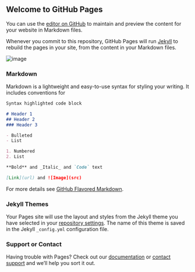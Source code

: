 ## Welcome to GitHub Pages

You can use the [editor on GitHub](https://github.com/kalutes/CS193_Fall18_Lab1/edit/master/index.md) to maintain and preview the content for your website in Markdown files.

Whenever you commit to this repository, GitHub Pages will run [Jekyll](https://jekyllrb.com/) to rebuild the pages in your site, from the content in your Markdown files.

![image]([https://myoctocat.com/assets/images/base-octocat.svg](https://th.bing.com/th/id/R.aa7fca601522c10967980c7828e03625?rik=t1%2fskw9eJYpOWQ&riu=http%3a%2f%2fi0.kym-cdn.com%2fphotos%2fimages%2ffacebook%2f000%2f757%2f457%2f7de.jpg&ehk=jXsw1NTAd8kW6An4gf2gPIZAofXfdwHWCwmc31vt2w8%3d&risl=&pid=ImgRaw&r=0))

### Markdown

Markdown is a lightweight and easy-to-use syntax for styling your writing. It includes conventions for

```markdown
Syntax highlighted code block

# Header 1
## Header 2
### Header 3

- Bulleted
- List

1. Numbered
2. List

**Bold** and _Italic_ and `Code` text

[Link](url) and ![Image](src)
```

For more details see [GitHub Flavored Markdown](https://guides.github.com/features/mastering-markdown/).

### Jekyll Themes

Your Pages site will use the layout and styles from the Jekyll theme you have selected in your [repository settings](https://github.com/kalutes/CS193_Fall18_Lab1/settings). The name of this theme is saved in the Jekyll `_config.yml` configuration file.

### Support or Contact

Having trouble with Pages? Check out our [documentation](https://help.github.com/categories/github-pages-basics/) or [contact support](https://github.com/contact) and we’ll help you sort it out.
